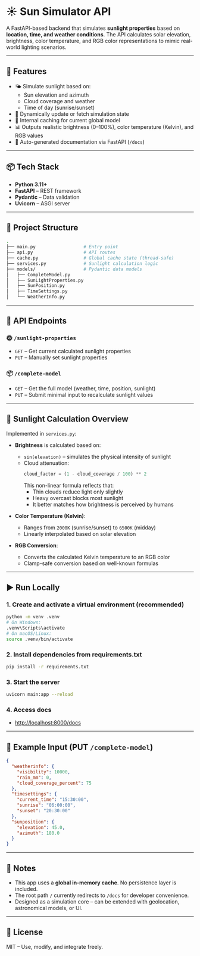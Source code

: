 
# ☀️ Sun Simulator API

A FastAPI-based backend that simulates **sunlight properties** based on **location, time, and weather conditions**. The API calculates solar elevation, brightness, color temperature, and RGB color representations to mimic real-world lighting scenarios.

---

## 🚀 Features

- 🌤️ Simulate sunlight based on:
  - Sun elevation and azimuth
  - Cloud coverage and weather
  - Time of day (sunrise/sunset)
- 🔁 Dynamically update or fetch simulation state
- 🧠 Internal caching for current global model
- 📊 Outputs realistic brightness (0–100%), color temperature (Kelvin), and RGB values
- 📘 Auto-generated documentation via FastAPI (`/docs`)

---

## 📦 Tech Stack

- **Python 3.11+**
- **FastAPI** – REST framework
- **Pydantic** – Data validation
- **Uvicorn** – ASGI server

---

## 📂 Project Structure

```bash
.
├── main.py                  # Entry point
├── api.py                   # API routes
├── cache.py                 # Global cache state (thread-safe)
├── services.py              # Sunlight calculation logic
├── models/                  # Pydantic data models
│   ├── CompleteModel.py
│   ├── SunLightProperties.py
│   ├── SunPosition.py
│   ├── TimeSettings.py
│   └── WeatherInfo.py
```

---

## 🔌 API Endpoints

### 🌞 `/sunlight-properties`

- `GET` – Get current calculated sunlight properties
- `PUT` – Manually set sunlight properties

### 📦 `/complete-model`

- `GET` – Get the full model (weather, time, position, sunlight)
- `PUT` – Submit minimal input to recalculate sunlight values

---

## 🧠 Sunlight Calculation Overview

Implemented in `services.py`:

- **Brightness** is calculated based on:
  - `sin(elevation)` – simulates the physical intensity of sunlight
  - Cloud attenuation:  
    ```python
    cloud_factor = (1 - cloud_coverage / 100) ** 2
    ```
    This non-linear formula reflects that:
    - Thin clouds reduce light only slightly
    - Heavy overcast blocks most sunlight
    - It better matches how brightness is perceived by humans

- **Color Temperature (Kelvin)**:
  - Ranges from `2000K` (sunrise/sunset) to `6500K` (midday)
  - Linearly interpolated based on solar elevation

- **RGB Conversion**:
  - Converts the calculated Kelvin temperature to an RGB color
  - Clamp-safe conversion based on well-known formulas

---

## ▶️ Run Locally

### 1. Create and activate a virtual environment (recommended)

```bash
python -m venv .venv
# On Windows:
.venv\Scripts\activate
# On macOS/Linux:
source .venv/bin/activate
```

### 2. Install dependencies from requirements.txt

```bash
pip install -r requirements.txt
```

### 3. Start the server

```bash
uvicorn main:app --reload
```

### 4. Access docs

- [http://localhost:8000/docs](http://localhost:8000/docs)

---

## 🧪 Example Input (PUT `/complete-model`)

```json
{
  "weatherinfo": {
    "visibility": 10000,
    "rain_mm": 0,
    "cloud_coverage_percent": 75
  },
  "timesettings": {
    "current_time": "15:30:00",
    "sunrise": "06:00:00",
    "sunset": "20:30:00"
  },
  "sunposition": {
    "elevation": 45.0,
    "azimuth": 180.0
  }
}
```

---

## 📘 Notes

- This app uses a **global in-memory cache**. No persistence layer is included.
- The root path `/` currently redirects to `/docs` for developer convenience.
- Designed as a simulation core – can be extended with geolocation, astronomical models, or UI.

---

## 📄 License

MIT – Use, modify, and integrate freely.
